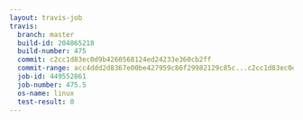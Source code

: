 ```yaml
---
layout: travis-job
travis:
  branch: master
  build-id: 204865218
  build-number: 475
  commit: c2cc1d83ec0d9b4260568124ed24233e360cb2ff
  commit-range: acc4ddd2d8367e00be427959c86f29982129c85c...c2cc1d83ec0d9b4260568124ed24233e360cb2ff
  job-id: 449552861
  job-number: 475.5
  os-name: linux
  test-result: 0
---
```

